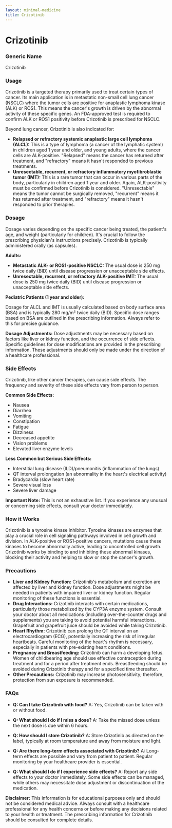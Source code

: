 ```yaml
---
layout: minimal-medicine
title: Crizotinib
---
```


# Crizotinib
### Generic Name
Crizotinib

### Usage

Crizotinib is a targeted therapy primarily used to treat certain types of cancer.  Its main application is in metastatic non-small cell lung cancer (NSCLC) where the tumor cells are positive for anaplastic lymphoma kinase (ALK) or ROS1.  This means the cancer's growth is driven by the abnormal activity of these specific genes.  An FDA-approved test is required to confirm ALK or ROS1 positivity before Crizotinib is prescribed for NSCLC.

Beyond lung cancer, Crizotinib is also indicated for:

* **Relapsed or refractory systemic anaplastic large cell lymphoma (ALCL):** This is a type of lymphoma (a cancer of the lymphatic system) in children aged 1 year and older, and young adults, where the cancer cells are ALK-positive.  "Relapsed" means the cancer has returned after treatment, and "refractory" means it hasn't responded to previous treatments.
* **Unresectable, recurrent, or refractory inflammatory myofibroblastic tumor (IMT):** This is a rare tumor that can occur in various parts of the body, particularly in children aged 1 year and older.  Again, ALK-positivity must be confirmed before Crizotinib is considered.  "Unresectable" means the tumor cannot be surgically removed, "recurrent" means it has returned after treatment, and "refractory" means it hasn't responded to prior therapies.


### Dosage

Dosage varies depending on the specific cancer being treated, the patient's age, and weight (particularly for children).  It's crucial to follow the prescribing physician's instructions precisely.  Crizotinib is typically administered orally (as capsules).

**Adults:**

* **Metastatic ALK- or ROS1-positive NSCLC:** The usual dose is 250 mg twice daily (BID) until disease progression or unacceptable side effects.
* **Unresectable, recurrent, or refractory ALK-positive IMT:**  The usual dose is 250 mg twice daily (BID) until disease progression or unacceptable side effects.

**Pediatric Patients (1 year and older):**

Dosage for ALCL and IMT is usually calculated based on body surface area (BSA) and is typically 280 mg/m² twice daily (BID).  Specific dose ranges based on BSA are outlined in the prescribing information.  Always refer to this for precise guidance.


**Dosage Adjustments:**  Dose adjustments may be necessary based on factors like liver or kidney function, and the occurrence of side effects.  Specific guidelines for dose modifications are provided in the prescribing information.  These adjustments should only be made under the direction of a healthcare professional.

### Side Effects

Crizotinib, like other cancer therapies, can cause side effects.  The frequency and severity of these side effects vary from person to person.

**Common Side Effects:**

* Nausea
* Diarrhea
* Vomiting
* Constipation
* Fatigue
* Dizziness
* Decreased appetite
* Vision problems
* Elevated liver enzyme levels

**Less Common but Serious Side Effects:**

* Interstitial lung disease (ILD)/pneumonitis (inflammation of the lungs)
* QT interval prolongation (an abnormality in the heart's electrical activity)
* Bradycardia (slow heart rate)
* Severe visual loss
* Severe liver damage


**Important Note:** This is not an exhaustive list. If you experience any unusual or concerning side effects, consult your doctor immediately.


### How it Works

Crizotinib is a tyrosine kinase inhibitor.  Tyrosine kinases are enzymes that play a crucial role in cell signaling pathways involved in cell growth and division.  In ALK-positive or ROS1-positive cancers, mutations cause these kinases to become abnormally active, leading to uncontrolled cell growth.  Crizotinib works by binding to and inhibiting these abnormal kinases, blocking their activity and helping to slow or stop the cancer's growth.

### Precautions

* **Liver and Kidney Function:** Crizotinib's metabolism and excretion are affected by liver and kidney function. Dose adjustments might be needed in patients with impaired liver or kidney function. Regular monitoring of these functions is essential.
* **Drug Interactions:** Crizotinib interacts with certain medications, particularly those metabolized by the CYP3A enzyme system. Consult your doctor about all medications (including over-the-counter drugs and supplements) you are taking to avoid potential harmful interactions. Grapefruit and grapefruit juice should be avoided while taking Crizotinib.
* **Heart Rhythm:** Crizotinib can prolong the QT interval on an electrocardiogram (ECG), potentially increasing the risk of irregular heartbeats.  Careful monitoring of the heart's rhythm is necessary, especially in patients with pre-existing heart conditions.
* **Pregnancy and Breastfeeding:** Crizotinib can harm a developing fetus. Women of childbearing age should use effective contraception during treatment and for a period after treatment ends.  Breastfeeding should be avoided during Crizotinib therapy and for a specified time thereafter.
* **Other Precautions:** Crizotinib may increase photosensitivity; therefore, protection from sun exposure is recommended.



### FAQs

* **Q: Can I take Crizotinib with food?** A: Yes, Crizotinib can be taken with or without food.

* **Q: What should I do if I miss a dose?** A: Take the missed dose unless the next dose is due within 6 hours.

* **Q: How should I store Crizotinib?** A: Store Crizotinib as directed on the label, typically at room temperature and away from moisture and light.

* **Q:  Are there long-term effects associated with Crizotinib?** A: Long-term effects are possible and vary from patient to patient. Regular monitoring by your healthcare provider is essential.

* **Q:  What should I do if I experience side effects?** A: Report any side effects to your doctor immediately.  Some side effects can be managed, while others may necessitate dose adjustment or discontinuation of the medication.

**Disclaimer:** This information is for educational purposes only and should not be considered medical advice. Always consult with a healthcare professional for any health concerns or before making any decisions related to your health or treatment.  The prescribing information for Crizotinib should be consulted for complete details.
